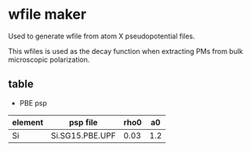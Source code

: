 # wfile maker

Used to generate wfile from atom X pseudopotential files.

This wfiles is used as the decay function when extracting PMs from bulk microscopic polarization.

## table

* PBE psp

| element | psp file        | rho0 | a0  |
| ------- | --------------- | ---- | --  |
| Si      | Si.SG15.PBE.UPF | 0.03 | 1.2 |
